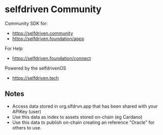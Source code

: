 # selfdriven Community
Community SDK for:
- https://selfdriven.community
- https://selfdriven.foundation/apps

For Help
- https://selfdriven.foundation/connect

Powered by the selfdrivenOS
- https://selfdriven.tech

## Notes
- Access data stored in org.slfdrvn.app that has been shared with your APIKey (user)
- Use this data as index to assets stored on-chain (eg Cardano)
- Use this data to publish on-chain creating an reference "Oracle" for others to use. 
